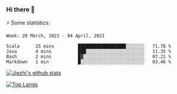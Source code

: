 ### Hi there 👋

⚡ Some statistics:

<!--START_SECTION:waka-->
```text
Week: 28 March, 2021 - 04 April, 2021

Scala      25 mins         ██████████████████░░░░░░░   71.78 % 
Java       4 mins          ███░░░░░░░░░░░░░░░░░░░░░░   11.35 % 
Bash       2 mins          █▓░░░░░░░░░░░░░░░░░░░░░░░   07.21 % 
Markdown   1 min           █░░░░░░░░░░░░░░░░░░░░░░░░   03.46 % 
```
<!--END_SECTION:waka-->

[![Jiezhi's github stats](https://github-readme-stats.vercel.app/api?username=Jiezhi&show_icons=true)](https://github.com/Jiezhi/github-readme-stats)

[![Top Langs](https://github-readme-stats.vercel.app/api/top-langs/?username=Jiezhi&hide=javascript,html)](https://github.com/Jiezhi/github-readme-stats)
<!--
**Jiezhi/Jiezhi** is a ✨ _special_ ✨ repository because its `README.md` (this file) appears on your GitHub profile.

Here are some ideas to get you started:

- 🔭 I’m currently working on ...
- 🌱 I’m currently learning ...
- 👯 I’m looking to collaborate on ...
- 🤔 I’m looking for help with ...
- 💬 Ask me about ...
- 📫 How to reach me: ...
- 😄 Pronouns: ...
- ⚡ Fun fact: ...
-->

